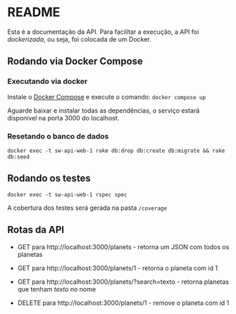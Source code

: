 # README

Esta é a documentação da API. Para facilitar a execução, a API foi _dockerizada_, ou seja, foi colocada de um Docker. 

## Rodando via Docker Compose

### Executando via docker

Instale o [Docker Compose](https://docs.docker.com/compose/) e execute o comando:
```docker compose up```

Aguarde baixar e instalar todas as dependências, o serviço estará disponível na porta 3000 do localhost.

### Resetando o banco de dados

```docker exec -t sw-api-web-1 rake db:drop db:create db:migrate && rake db:seed```

## Rodando os testes

```docker exec -t sw-api-web-1 rspec spec```

A cobertura dos testes será gerada na pasta `/coverage`

## Rotas da API

* GET para http://localhost:3000/planets - retorna um JSON com todos os planetas

* GET para http://localhost:3000/planets/1 - retorna o planeta com id 1

* GET para http://localhost:3000/planets/?search=texto - retorna planetas que tenham _texto_ no nome

* DELETE para http://localhost:3000/planets/1 - remove o planeta com id 1




